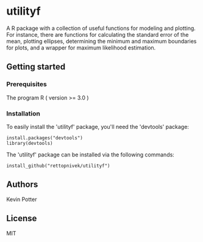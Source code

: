 # utilityf

A R package with a collection of useful functions for modeling and plotting. For instance, there are functions for calculating the standard error of the mean, plotting ellipses, determining the minimum and maximum boundaries for plots, and a wrapper for maximum likelihood estimation.

## Getting started

### Prerequisites

The program R ( version >= 3.0 )

### Installation

To easily install the 'utilityf' package, you'll need the 'devtools' package:  
```
install.packages("devtools")
library(devtools)
```

The 'utilityf' package can be installed via the following commands:  
```
install_github("rettopnivek/utilityf")
```

## Authors

Kevin Potter

## License

MIT
